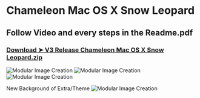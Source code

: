 # Chameleon Mac OS X Snow Leopard
## Follow Video and every steps in the Readme.pdf
### [Download ➤ V3 Release Chameleon Mac OS X Snow Leopard.zip](https://github.com/chris1111/Chameleon-Mac-OS-X-Snow-Leopard/releases)

![Modular Image Creation](https://i62.servimg.com/u/f62/18/50/18/69/untitl14.jpg)
![Modular Image Creation](https://i62.servimg.com/u/f62/18/50/18/69/1captu39.png)
![Modular Image Creation](https://i62.servimg.com/u/f62/18/50/18/69/captur52.jpg)

New Background of Extra/Theme
![Modular Image Creation](https://i62.servimg.com/u/f62/18/50/18/69/backgr11.jpg)

